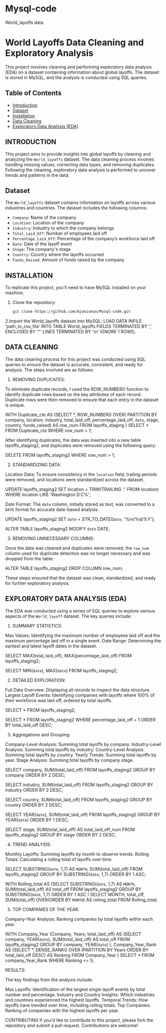 # Mysql-code
World_layoffs data
# World Layoffs Data Cleaning and Exploratory Analysis

This project involves cleaning and performing exploratory data analysis (EDA) on a dataset containing information about global layoffs. The dataset is stored in MySQL, and the analysis is conducted using SQL queries.

## Table of Contents
- [Introduction](#introduction)
- [Dataset](#dataset)
- [Installation](#installation)
- [Data Cleaning](#data-cleaning)
- [Exploratory Data Analysis (EDA)](#exploratory-data-analysis-eda)

## INTRODUCTION

This project aims to provide insights into global layoffs by cleaning and analyzing the `World_layoffs` dataset. The data cleaning process involves handling missing values, correcting data types, and removing duplicates. Following the cleaning, exploratory data analysis is performed to uncover trends and patterns in the data.

## Dataset

The `World_layoffs` dataset contains information on layoffs across various industries and countries. The dataset includes the following columns:
- `Company`: Name of the company
- `Location`: Location of the company
- `Industry`: Industry to which the company belongs
- `Total_Laid_Off`: Number of employees laid off
- `Percentage_Laid_Off`: Percentage of the company’s workforce laid off
- `Date`: Date of the layoff event
- `Stage`: The company's stage
- `Country`: Country where the layoffs occurred
- `Funds_Raised`: Amount of funds raised by the company

## INSTALLATION

To replicate this project, you'll need to have MySQL installed on your machine.

1. Clone the repository:
   ```bash
   git clone https://github.com/Ajaniseun/Mysql-code.git
   
2.Import the World_layoffs dataset into MySQL:
LOAD DATA INFILE 'path_to_csv_file' INTO TABLE World_layoffs
FIELDS TERMINATED BY ',' 
ENCLOSED BY '"'
LINES TERMINATED BY '\n'
IGNORE 1 ROWS;

## DATA CLEANING

The data cleaning process for this project was conducted using SQL queries to ensure the dataset is accurate, consistent, and ready for analysis. The steps involved are as follows:

1. REMOVING DUPLICATES:

To eliminate duplicate records, I used the ROW_NUMBER() function to identify duplicate rows based on the key attributes of each record. Duplicate rows were then removed to ensure that each entry in the dataset is unique.

WITH Duplicate_cte AS 
(SELECT *, 
ROW_NUMBER() OVER(
PARTITION BY company, location, industry, total_laid_off, percentage_laid_off, `date`, stage, country, funds_raised) AS row_num
FROM layoffs_staging
)
SELECT *
FROM Duplicate_cte
WHERE row_num > 1;

After identifying duplicates, the data was inserted into a new table layoffs_staging2, and duplicates were removed using the following query:

DELETE 
FROM layoffs_staging2
WHERE row_num > 1;



2. STANDARDIZING DATA:

Location Data: To ensure consistency in the `location` field, trailing periods were removed, and locations were standardized across the dataset.

UPDATE layoffs_staging2
SET location = TRIM(TRAILING '.' FROM location)
WHERE location LIKE 'Washington D.C%';


Date Format: The `date` column, initially stored as text, was converted to a `DATE` format for accurate date-based analysis.

UPDATE layoffs_staging2
SET `date` = STR_TO_DATE(`Date`, '%m/%d/%Y');

ALTER TABLE layoffs_staging2
MODIFY `date` DATE;


3. REMOVING UNNECESSARY COLUMNS:

Once the data was cleaned and duplicates were removed, the `row_num` column used for duplicate detection was no longer necessary and was dropped from the table:

ALTER TABLE layoffs_staging2
DROP COLUMN row_num;


These steps ensured that the dataset was clean, standardized, and ready for further exploratory analysis.


## EXPLORATORY DATA ANALYSIS (EDA)

The EDA was conducted using a series of SQL queries to explore various aspects of the `World_layoff` dataset. The key queries include:

1. SUMMARY STATISTICS:

Max Values: Identifying the maximum number of employees laid off and the maximum percentage laid off in a single event.
Date Range: Determining the earliest and latest layoff dates in the dataset.

SELECT MAX(total_laid_off), MAX(percentage_laid_off)
FROM layoffs_staging2;

SELECT MIN(`date`), MAX(`date`)
FROM layoffs_staging2;

2. DETAILED EXPLORATION:

Full Data Overview: Displaying all records to inspect the data structure.
Largest Layoff Events: Identifying companies with layoffs where 100% of their workforce was laid off, ordered by total layoffs.

SELECT *
FROM layoffs_staging2;

SELECT *
FROM layoffs_staging2
WHERE percentage_laid_off = 1
ORDER BY total_laid_off DESC;

3. Aggregations and Grouping:

Company-Level Analysis: Summing total layoffs by company.
Industry-Level Analysis: Summing total layoffs by industry.
Country-Level Analysis: Summing total layoffs by country.
Yearly Trends: Summing total layoffs by year.
Stage Analysis: Summing total layoffs by company stage.

SELECT company, SUM(total_laid_off)
FROM layoffs_staging2
GROUP BY company
ORDER BY 2 DESC;

SELECT industry, SUM(total_laid_off)
FROM layoffs_staging2
GROUP BY industry 
ORDER BY 2 DESC;

SELECT country, SUM(total_laid_off)
FROM layoffs_staging2
GROUP BY country 
ORDER BY 2 DESC;

SELECT YEAR(`date`), SUM(total_laid_off)
FROM layoffs_staging2
GROUP BY YEAR(`date`)
ORDER BY 1 DESC;

SELECT stage, SUM(total_laid_off) AS total_laid_off_num
FROM layoffs_staging2
GROUP BY stage 
ORDER BY 2 DESC;

4. TREND ANALYSIS:

Monthly Layoffs: Summing layoffs by month to observe trends.
Rolling Totals: Calculating a rolling total of layoffs over time.

SELECT SUBSTRING(`date`, 1,7) AS `MONTH`, SUM(total_laid_off)
FROM layoffs_staging2
GROUP BY SUBSTRING(`date`, 1,7)
ORDER BY 1 ASC;

WITH Rolling_total AS 
(SELECT SUBSTRING(`date`, 1,7) AS `MONTH`, SUM(total_laid_off) AS total_off
FROM layoffs_staging2
GROUP BY SUBSTRING(`date`, 1,7)
ORDER BY 1 ASC
)
SELECT MONTH, total_off,
SUM(total_off) OVER(ORDER BY `MONTH`) AS rolling_total 
FROM Rolling_total;

5. TOP COMPANIES OF THE YEAR:

Company-Year Analysis: Ranking companies by total layoffs within each year.

WITH Company_Year (Company, Years, total_laid_off) AS
(SELECT company, YEAR(`date`), SUM(total_laid_off) AS total_off
FROM layoffs_staging2
GROUP BY company, YEAR(`date`)
), Company_Year_Rank AS
(SELECT *, 
DENSE_RANK() OVER (PARTITION BY Years ORDER BY total_laid_off DESC) AS Ranking
FROM Company_Year
)
SELECT *
FROM company_Year_Rank
WHERE Ranking <= 5;


RESULTS:

The key findings from the analysis include:

Max Layoffs: Identification of the largest single layoff events by total number and percentage.
Industry and Country Insights: Which industries and countries experienced the highest layoffs.
Temporal Trends: How layoffs have trended over time, including rolling totals.
Top Companies: Ranking of companies with the highest layoffs per year.


CONTRIBUTING
If you'd like to contribute to this project, please fork the repository and submit a pull request. Contributions are welcome!

